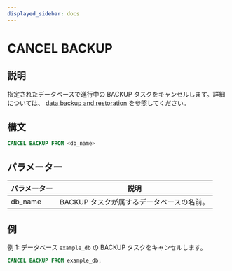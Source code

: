 ```yaml
---
displayed_sidebar: docs
---
```


# CANCEL BACKUP

## 説明

指定されたデータベースで進行中の BACKUP タスクをキャンセルします。詳細については、 [data backup and restoration](../../../administration/management/Backup_and_restore.md) を参照してください。

## 構文

```SQL
CANCEL BACKUP FROM <db_name>
```

## パラメーター

| **パラメーター** | **説明**                                       |
| ------------- | ----------------------------------------------------- |
| db_name       | BACKUP タスクが属するデータベースの名前。 |

## 例

例 1: データベース `example_db` の BACKUP タスクをキャンセルします。

```SQL
CANCEL BACKUP FROM example_db;
```